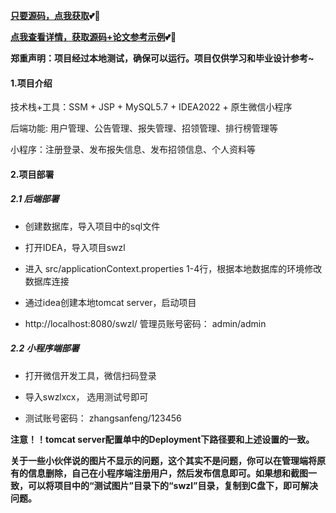 **[只要源码，点我获取](https://x-x.fun/e/GC96c0ba7dRJx)💕🤞**

**[点我查看详情，获取源码+论文参考示例](http://blog.cyrobot.top/blog/article/166)💕🤞**

**郑重声明：项目经过本地测试，确保可以运行。项目仅供学习和毕业设计参考~**

#### 1.项目介绍
技术栈+工具：SSM + JSP + MySQL5.7 + IDEA2022 + 原生微信小程序

后端功能: 用户管理、公告管理、报失管理、招领管理、排行榜管理等

小程序：注册登录、发布报失信息、发布招领信息、个人资料等

#### 2.项目部署

##### 2.1 后端部署

- 创建数据库，导入项目中的sql文件

- 打开IDEA，导入项目swzl

- 进入 src/applicationContext.properties 1-4行，根据本地数据库的环境修改数据库连接

- 通过idea创建本地tomcat server，启动项目

- http://localhost:8080/swzl/ 管理员账号密码： admin/admin

##### 2.2 小程序端部署

- 打开微信开发工具，微信扫码登录

- 导入swzlxcx， 选用测试号即可

- 测试账号密码： zhangsanfeng/123456


**注意！！tomcat server配置单中的Deployment下路径要和上述设置的一致。**

**关于一些小伙伴说的图片不显示的问题，这个其实不是问题，你可以在管理端将原有的信息删除，自己在小程序端注册用户，然后发布信息即可。如果想和截图一致，可以将项目中的“测试图片”目录下的“swzl”目录，复制到C盘下，即可解决问题。**